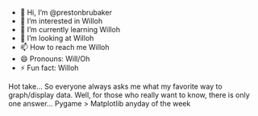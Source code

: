 - 👋 Hi, I’m @prestonbrubaker
- 👀 I’m interested in Willoh
- 🌱 I’m currently learning Willoh
- 💞️ I’m looking at Willoh
- 📫 How to reach me Willoh
- 😄 Pronouns: Will/Oh
- ⚡ Fun fact: Willoh


Hot take... So everyone always asks me what my favorite way to graph/display data. Well, for those who really want to know, there is only one answer... Pygame > Matplotlib anyday of the week


<!---
prestonbrubaker/prestonbrubaker is a ✨ special ✨ repository because its `README.md` (this file) appears on your GitHub profile.
You can click the Preview link to take a look at your changes.
--->

